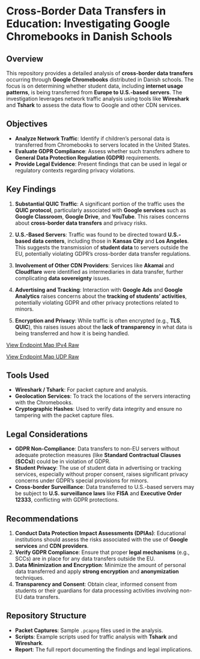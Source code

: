 
# Cross-Border Data Transfers in Education: Investigating Google Chromebooks in Danish Schools

## Overview

This repository provides a detailed analysis of **cross-border data transfers** occurring through **Google Chromebooks** distributed in Danish schools. The focus is on determining whether student data, including **internet usage patterns**, is being transferred from **Europe to U.S.-based servers**. The investigation leverages network traffic analysis using tools like **Wireshark** and **Tshark** to assess the data flow to Google and other CDN services.

## Objectives

- **Analyze Network Traffic**: Identify if children’s personal data is transferred from Chromebooks to servers located in the United States.
- **Evaluate GDPR Compliance**: Assess whether such transfers adhere to **General Data Protection Regulation (GDPR)** requirements.
- **Provide Legal Evidence**: Present findings that can be used in legal or regulatory contexts regarding privacy violations.

## Key Findings

1. **Substantial QUIC Traffic**: A significant portion of the traffic uses the **QUIC protocol**, particularly associated with **Google services** such as **Google Classroom**, **Google Drive**, and **YouTube**. This raises concerns about **cross-border data transfers** and privacy risks.
   
2. **U.S.-Based Servers**: Traffic was found to be directed toward **U.S.-based data centers**, including those in **Kansas City** and **Los Angeles**. This suggests the transmission of **student data** to servers outside the EU, potentially violating GDPR’s cross-border data transfer regulations.

3. **Involvement of Other CDN Providers**: Services like **Akamai** and **Cloudflare** were identified as intermediaries in data transfer, further complicating **data sovereignty** issues.

4. **Advertising and Tracking**: Interaction with **Google Ads** and **Google Analytics** raises concerns about the **tracking of students’ activities**, potentially violating GDPR and other privacy protections related to minors.

5. **Encryption and Privacy**: While traffic is often encrypted (e.g., **TLS**, **QUIC**), this raises issues about the **lack of transparency** in what data is being transferred and how it is being handled.

[View Endpoint Map IPv4 Raw](endpoint_map_ipv4.html)

[View Endpoint Map UDP Raw](endpoint_map_udp.html)

## Tools Used

- **Wireshark / Tshark**: For packet capture and analysis.
- **Geolocation Services**: To track the locations of the servers interacting with the Chromebooks.
- **Cryptographic Hashes**: Used to verify data integrity and ensure no tampering with the packet capture files.

## Legal Considerations

- **GDPR Non-Compliance**: Data transfers to non-EU servers without adequate protection measures (like **Standard Contractual Clauses (SCCs)**) could be in violation of GDPR.
- **Student Privacy**: The use of student data in advertising or tracking services, especially without proper consent, raises significant privacy concerns under GDPR’s special provisions for minors.
- **Cross-border Surveillance**: Data transferred to U.S.-based servers may be subject to **U.S. surveillance laws** like **FISA** and **Executive Order 12333**, conflicting with GDPR protections.

## Recommendations

1. **Conduct Data Protection Impact Assessments (DPIAs)**: Educational institutions should assess the risks associated with the use of **Google services** and **CDN providers**.
2. **Verify GDPR Compliance**: Ensure that proper **legal mechanisms** (e.g., SCCs) are in place for any data transfers outside the EU.
3. **Data Minimization and Encryption**: Minimize the amount of personal data transferred and apply **strong encryption** and **anonymization** techniques.
4. **Transparency and Consent**: Obtain clear, informed consent from students or their guardians for data processing activities involving non-EU data transfers.

## Repository Structure

- **Packet Captures**: Sample `.pcapng` files used in the analysis.
- **Scripts**: Example scripts used for traffic analysis with **Tshark** and **Wireshark**.
- **Report**: The full report documenting the findings and legal implications.

